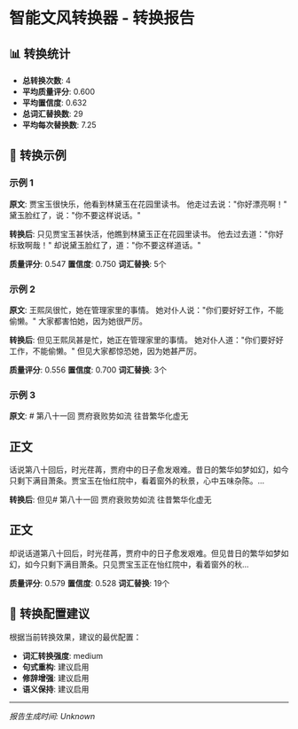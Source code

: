 # 智能文风转换器 - 转换报告

## 📊 转换统计

- **总转换次数**: 4
- **平均质量评分**: 0.600
- **平均置信度**: 0.632
- **总词汇替换数**: 29
- **平均每次替换数**: 7.25

## 📝 转换示例


### 示例 1

**原文**: 贾宝玉很快乐，他看到林黛玉在花园里读书。
他走过去说："你好漂亮啊！"
黛玉脸红了，说："你不要这样说话。" 

**转换后**: 只见贾宝玉甚快活，他瞧到林黛玉正在花园里读书。
他去过去道："你好标致啊哉！"
却说黛玉脸红了，道："你不要这样道话。" 

**质量评分**: 0.547
**置信度**: 0.750
**词汇替换**: 5个


### 示例 2

**原文**: 王熙凤很忙，她在管理家里的事情。
她对仆人说："你们要好好工作，不能偷懒。"
大家都害怕她，因为她很严厉。 

**转换后**: 但见王熙凤甚是忙，她正在管理家里的事情。
她对仆人道："你们要好好工作，不能偷懒。"
但见大家都惊恐她，因为她甚严厉。 

**质量评分**: 0.556
**置信度**: 0.700
**词汇替换**: 3个


### 示例 3

**原文**: # 第八十一回 贾府衰败势如流 往昔繁华化虚无

## 正文

话说第八十回后，时光荏苒，贾府中的日子愈发艰难。昔日的繁华如梦如幻，如今只剩下满目萧条。贾宝玉在怡红院中，看着窗外的秋景，心中五味杂陈。...

**转换后**: 但见# 第八十一回 贾府衰败势如流 往昔繁华化虚无

## 正文

却说话道第八十回后，时光荏苒，贾府中的日子愈发艰难。但见昔日的繁华如梦如幻，如今只剩下满目萧条。只见贾宝玉正在怡红院中，看着窗外的秋...

**质量评分**: 0.579
**置信度**: 0.528
**词汇替换**: 19个


## 🔧 转换配置建议

根据当前转换效果，建议的最优配置：
- **词汇转换强度**: medium
- **句式重构**: 建议启用
- **修辞增强**: 建议启用
- **语义保持**: 建议启用

---
*报告生成时间: Unknown*

